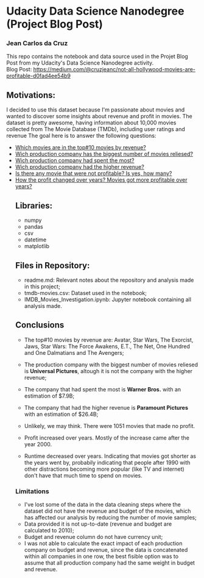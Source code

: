 # Udacity Data Science Nanodegree (Project Blog Post)
### Jean Carlos da Cruz

This repo contains the notebook and data source used in the Projet Blog Post from my Udacity's Data Science Nanodegree activity.
<br>Blog Post: https://medium.com/@cruzjeanc/not-all-hollywood-movies-are-profitable-d0fad4ee54b9</br>

## Motivations:
I decided to use this dataset because I'm passionate about movies and wanted to discover some insights about revenue and profit in movies. The dataset is pretty awesome, having information about 10,000 movies collected from The Movie Database (TMDb), including user ratings and revenue
The goal here is to answer the following questions: 

<ul>
<li><a href="#top10_revenue">Which movies are in the top#10 movies by revenue?</a></li>
<li><a href="#biggest_number_movies">Wich production company has the biggest number of movies reliesed?</a></li>
<li><a href="#companies_spent">Wich production company had spent the most?</a></li>
<li><a href="#higher_revenue">Wich production company had the higher revenue?</a></li>
<li><a href="#profit_movie">Is there any movie that were not profitable? Is yes, how many?</a></li>
<li><a href="#profit_trend">How the profit changed over years? Movies got more profitable over years?</a></li>

## Libraries:
- numpy
- pandas
- csv
- datetime
- matplotlib

## Files in Repository:

- readme.md: Relevant notes about the repository and analysis made in this project;
- tmdb-movies.csv: Dataset used in the notebook;
- IMDB_Movies_Investigation.ipynb: Jupyter notebook containing all analysis made.


## Conclusions

- The top#10 movies by revenue are: Avatar, Star Wars, The Exorcist, Jaws, Star Wars: The Force Awakens, E.T., The Net, One Hundred and One Dalmatians and The Avengers;
- The production company with the biggest number of movies reliesed is **Universal Pictures**, altough it is not the company with the higher revenue;
- The company that had spent the most is **Warner Bros.** with an estimation of $7.9B;

- The company that had the higher revenue is **Paramount Pictures** with an estimation of $26.4B;
- Unlikely, we may think. There were 1051 movies that made no profit.
- Profit increased over years. Mostly of the increase came after the year 2000.
- Runtime decreased over years. Indicating that movies got shorter as the years went by, probabily indicating that people after 1990 with other distractions becoming more popular (like TV and internet) don't have that much time to spend on movies.

### Limitations
- I've lost some of the data in the data cleaning steps where the dataset did not have the revenue and budget of the movies, which has affected our analysis by reducing the number of movie samples; 
- Data provided it is not up-to-date (revenue and budget are calculated to 2010);
- Budget and revenue column do not have currency unit;
- I was not able to calculate the exact impact of each production company on budget and revenue, since the data is concatenated within all companies in one row, the best fisible option was to assume that all production company had the same weight in budget and revenue.
